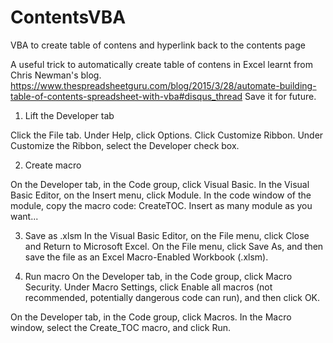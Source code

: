 # ContentsVBA
VBA to create table of contens and hyperlink back to the contents page

A useful trick to automatically create table of contens in Excel learnt from Chris Newman's blog.
https://www.thespreadsheetguru.com/blog/2015/3/28/automate-building-table-of-contents-spreadsheet-with-vba#disqus_thread
Save it for future.

1. Lift the Developer tab

Click the File tab.
Under Help, click Options.
Click Customize Ribbon.
Under Customize the Ribbon, select the Developer check box.

2. Create macro

On the Developer tab, in the Code group, click Visual Basic.
In the Visual Basic Editor, on the Insert menu, click Module.
In the code window of the module, copy the macro code: CreateTOC.
Insert as many module as you want...

3. Save as .xlsm
In the Visual Basic Editor, on the File menu, click Close and Return to Microsoft Excel.
On the File menu, click Save As, and then save the file as an Excel Macro-Enabled Workbook (.xlsm).

4. Run macro
On the Developer tab, in the Code group, click Macro Security.
Under Macro Settings, click Enable all macros (not recommended, potentially dangerous code can run), and then click OK.

On the Developer tab, in the Code group, click Macros.
In the Macro window, select the Create_TOC macro, and click Run.
